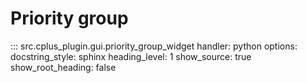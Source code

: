 # Priority group

::: src.cplus_plugin.gui.priority_group_widget
    handler: python
    options:
        docstring_style: sphinx
        heading_level: 1
        show_source: true
        show_root_heading: false